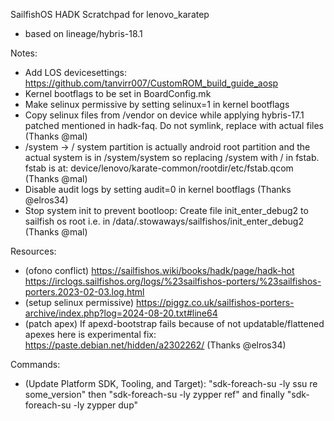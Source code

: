 SailfishOS HADK Scratchpad for lenovo_karatep
- based on lineage/hybris-18.1

Notes:
- Add LOS devicesettings: https://github.com/tanvirr007/CustomROM_build_guide_aosp
- Kernel bootflags to be set in BoardConfig.mk
- Make selinux permissive by setting selinux=1 in kernel bootflags
- Copy selinux files from /vendor on device while applying hybris-17.1 patched mentioned in hadk-faq. Do not symlink, replace with actual files (Thanks @mal)
- /system -> / system partition is actually android root partition and the actual system is in /system/system so replacing /system with / in fstab. fstab is at: device/lenovo/karate-common/rootdir/etc/fstab.qcom (Thanks @mal)
- Disable audit logs by setting audit=0 in kernel bootflags (Thanks @elros34)
- Stop system init to prevent bootloop: Create file init_enter_debug2 to sailfish os root i.e. in /data/.stowaways/sailfishos/init_enter_debug2 (Thanks @mal)

Resources:
- (ofono conflict) https://sailfishos.wiki/books/hadk/page/hadk-hot https://irclogs.sailfishos.org/logs/%23sailfishos-porters/%23sailfishos-porters.2023-02-03.log.html
- (setup selinux permissive) https://piggz.co.uk/sailfishos-porters-archive/index.php?log=2024-08-20.txt#line64
- (patch apex) If apexd-bootstrap fails because of not updatable/flattened apexes here is experimental fix: https://paste.debian.net/hidden/a2302262/ (Thanks @elros34)

Commands:
- (Update Platform SDK, Tooling, and Target): "sdk-foreach-su -ly ssu re some_version" then "sdk-foreach-su -ly zypper ref" and finally "sdk-foreach-su -ly zypper dup"


